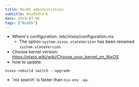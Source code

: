 ```yaml
---
title: NixOS administration
subtitle: NixOSのメモ
date: 2019-03-06
tags: ["NixOS"]
---
```


- Where's configuration: /etc/nixos/configuration.nix
   - The option `system.nixos.stateVersion` has been renamed `system.stateVersion`.
- Choose kernel version: https://nixos.wiki/wiki/Choose_your_kernel_on_NixOS
- how to update:
```
nixos-rebuild switch --upgrade
```
- 'nix search' is faster than `nix-env -qa`.

